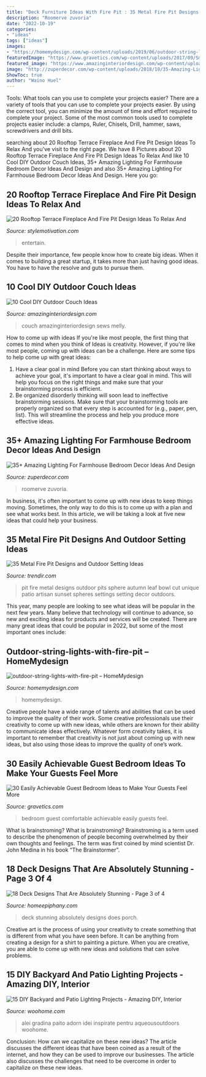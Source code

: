 ```yaml
---
title: "Deck Furniture Ideas With Fire Pit : 35 Metal Fire Pit Designs And Outdoor Setting Ideas"
description: "Roomerve zuvoria"
date: "2022-10-19"
categories:
- "ideas"
tags: ["ideas"]
images:
- "https://homemydesign.com/wp-content/uploads/2019/06/outdoor-string-lights-with-fire-pit.jpg"
featuredImage: "https://www.gravetics.com/wp-content/uploads/2017/09/Small-Guest-Bedroom-Design.png"
featured_image: "https://www.amazinginteriordesign.com/wp-content/uploads/2017/04/10-Cool-DIY-Outdoor-Couch-Ideas-3.jpg"
image: "http://zuperdecor.com/wp-content/uploads/2018/10/35-Amazing-Lighting-For-Farmhouse-Bedroom-Decor-Ideas-And-Design-02-738x1024.jpg"
ShowToc: true
author: "Waino Huel"
---
```



Tools: What tools can you use to complete your projects easier?
There are a variety of tools that you can use to complete your projects easier. By using the correct tool, you can minimize the amount of time and effort required to complete your project. Some of the most common tools used to complete projects easier include: a clamps, Ruler, Chisels, Drill, hammer, saws, screwdrivers and drill bits.

	

		
searching about 20 Rooftop Terrace Fireplace And Fire Pit Design Ideas To Relax And you've visit to the right page. We have 8 Pictures about 20 Rooftop Terrace Fireplace And Fire Pit Design Ideas To Relax And like 10 Cool DIY Outdoor Couch Ideas, 35+ Amazing Lighting For Farmhouse Bedroom Decor Ideas And Design and also 35+ Amazing Lighting For Farmhouse Bedroom Decor Ideas And Design. Here you go:
		
    
## 20 Rooftop Terrace Fireplace And Fire Pit Design Ideas To Relax And

<img loading=lazy src="https://www.stylemotivation.com/wp-content/uploads/2015/11/rooftop-fireplace-4-620x413.jpg" onerror="this.onerror=null;this.src='https://tse1.mm.bing.net/th?id=OIP.iV44KU9GpLu24Hvv_BCQzQHaE7&amp;pid=15.1';" alt="20 Rooftop Terrace Fireplace And Fire Pit Design Ideas To Relax And">

_Source: stylemotivation.com_

>entertain. 

	

Despite their importance, few people know how to create big ideas. When it comes to building a great startup, it takes more than just having good ideas. You have to have the resolve and guts to pursue them.

    
## 10 Cool DIY Outdoor Couch Ideas

<img loading=lazy src="https://www.amazinginteriordesign.com/wp-content/uploads/2017/04/10-Cool-DIY-Outdoor-Couch-Ideas-3.jpg" onerror="this.onerror=null;this.src='https://tse3.mm.bing.net/th?id=OIP.PONF6v5WCSfeebFrMvyScAHaKT&amp;pid=15.1';" alt="10 Cool DIY Outdoor Couch Ideas">

_Source: amazinginteriordesign.com_

>couch amazinginteriordesign sews melly. 

	

How to come up with ideas
If you're like most people, the first thing that comes to mind when you think of Ideas is creativity. However, if you're like most people, coming up with ideas can be a challenge. 
Here are some tips to help come up with great ideas: 
1. Have a clear goal in mind 
Before you can start thinking about ways to achieve your goal, it's important to have a clear goal in mind. This will help you focus on the right things and make sure that your brainstorming process is efficient. 
2. Be organized 
 disorderly thinking will soon lead to ineffective brainstorming sessions. Make sure that your brainstorming tools are properly organized so that every step is accounted for (e.g., paper, pen, list). This will streamline the process and help you produce more effective ideas. 

    
## 35+ Amazing Lighting For Farmhouse Bedroom Decor Ideas And Design

<img loading=lazy src="http://zuperdecor.com/wp-content/uploads/2018/10/35-Amazing-Lighting-For-Farmhouse-Bedroom-Decor-Ideas-And-Design-02-738x1024.jpg" onerror="this.onerror=null;this.src='https://tse4.mm.bing.net/th?id=OIP.Jn2HTD6tW0MGnkLkFUMzoQHaKR&amp;pid=15.1';" alt="35+ Amazing Lighting For Farmhouse Bedroom Decor Ideas And Design">

_Source: zuperdecor.com_

>roomerve zuvoria. 

	

In business, it's often important to come up with new ideas to keep things moving. Sometimes, the only way to do this is to come up with a plan and see what works best. In this article, we will be taking a look at five new ideas that could help your business.

    
## 35 Metal Fire Pit Designs And Outdoor Setting Ideas

<img loading=lazy src="http://cdn.trendir.com/wp-content/uploads/old/archives/2015/10/22/autumn-leaf-fire-pit-sphere-melissa-crisp.jpg" onerror="this.onerror=null;this.src='https://tse3.mm.bing.net/th?id=OIP.B3i4y8YMfAi-fLrdqcVpHQHaFL&amp;pid=15.1';" alt="35 Metal Fire Pit Designs and Outdoor Setting Ideas">

_Source: trendir.com_

>pit fire metal designs outdoor pits sphere autumn leaf bowl cut unique patio artisan sunset spheres settings setting decor outdoors. 

	

This year, many people are looking to see what ideas will be popular in the next few years. Many believe that technology will continue to advance, so new and exciting ideas for products and services will be created. There are many great ideas that could be popular in 2022, but some of the most important ones include: 

    
## Outdoor-string-lights-with-fire-pit – HomeMydesign

<img loading=lazy src="https://homemydesign.com/wp-content/uploads/2019/06/outdoor-string-lights-with-fire-pit.jpg" onerror="this.onerror=null;this.src='https://tse2.mm.bing.net/th?id=OIP.vKxGI1wdmTUAbbTBGljFqQHaLG&amp;pid=15.1';" alt="outdoor-string-lights-with-fire-pit – HomeMydesign">

_Source: homemydesign.com_

>homemydesign. 

	

Creative people have a wide range of talents and abilities that can be used to improve the quality of their work. Some creative professionals use their creativity to come up with new ideas, while others are known for their ability to communicate ideas effectively. Whatever form creativity takes, it is important to remember that creativity is not just about coming up with new ideas, but also using those ideas to improve the quality of one’s work.

    
## 30 Easily Achievable Guest Bedroom Ideas To Make Your Guests Feel More

<img loading=lazy src="https://www.gravetics.com/wp-content/uploads/2017/09/Small-Guest-Bedroom-Design.png" onerror="this.onerror=null;this.src='https://tse1.mm.bing.net/th?id=OIP.0G9JssQge2gVMoUq6rXUIwHaLM&amp;pid=15.1';" alt="30 Easily Achievable Guest Bedroom Ideas to Make Your Guests Feel More">

_Source: gravetics.com_

>bedroom guest comfortable achievable easily guests feel. 

	

What is brainstroming?
What is brainstroming? Brainstroming is a term used to describe the phenomenon of people becoming overwhelmed by their own thoughts and feelings. The term was first coined by mind scientist Dr. John Medina in his book “The Brainstormer”.

    
## 18 Deck Designs That Are Absolutely Stunning - Page 3 Of 4

<img loading=lazy src="https://homeepiphany.com/wp-content/uploads/2015/05/18-Deck-Designs-That-Are-Absolutely-Stunning-10.jpg" onerror="this.onerror=null;this.src='https://tse2.mm.bing.net/th?id=OIP.fnSRLfUYNizWp3mTpAk0dAHaEL&amp;pid=15.1';" alt="18 Deck Designs That Are Absolutely Stunning - Page 3 of 4">

_Source: homeepiphany.com_

>deck stunning absolutely designs does porch. 

	

Creative art is the process of using your creativity to create something that is different from what you have seen before. It can be anything from creating a design for a shirt to painting a picture. When you are creative, you are able to come up with new ideas and solutions that can solve problems.

    
## 15 DIY Backyard And Patio Lighting Projects - Amazing DIY, Interior

<img loading=lazy src="https://www.woohome.com/wp-content/uploads/2016/05/paito-yard-lighting-summer-15.jpg" onerror="this.onerror=null;this.src='https://tse3.mm.bing.net/th?id=OIP.q4_GaPhdceR_2AXNoWgTzgHaKa&amp;pid=15.1';" alt="15 DIY Backyard and Patio Lighting Projects - Amazing DIY, Interior">

_Source: woohome.com_

>alei gradina paito adorn idei inspirate pentru aqueousoutdoors woohome. 

	

Conclusion: How can we capitalize on these new ideas?
The article discusses the different ideas that have been coined as a result of the internet, and how they can be used to improve our businesses. The article also discusses the challenges that need to be overcome in order to capitalize on these new ideas.

